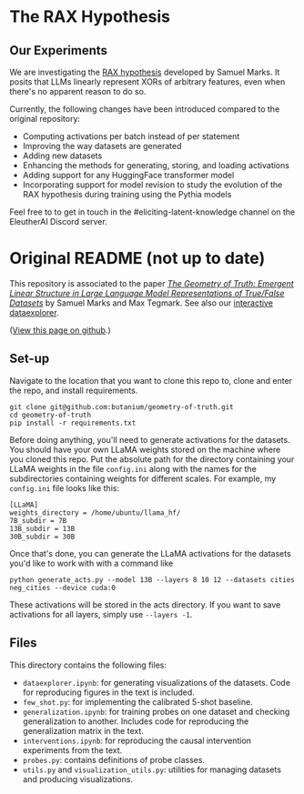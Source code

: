 # The RAX Hypothesis

## Our Experiments

We are investigating the [RAX hypothesis](https://www.alignmentforum.org/posts/hjJXCn9GsskysDceS/what-s-up-with-llms-representing-xors-of-arbitrary-features) developed by Samuel Marks. It posits that LLMs linearly represent XORs of arbitrary features, even when there's no apparent reason to do so.

Currently, the following changes have been introduced compared to the original repository:
- Computing activations per batch instead of per statement
- Improving the way datasets are generated
- Adding new datasets
- Enhancing the methods for generating, storing, and loading activations
- Adding support for any HuggingFace transformer model
- Incorporating support for model revision to study the evolution of the RAX hypothesis during training using the Pythia models

Feel free to to get in touch in the #eliciting-latent-knowledge channel on the EleutherAI Discord server.

# Original README (not up to date)
This repository is associated to the paper <a href="https://arxiv.org/abs/2310.06824">*The Geometry of Truth: Emergent Linear Structure in Large Language Model Representations of True/False Datasets*</a> by Samuel Marks and Max Tegmark. See also our <a href="https://saprmarks.github.io/geometry-of-truth/dataexplorer">interactive dataexplorer</a>.

(<a href="https://github.com/saprmarks/geometry-of-truth">View this page on github</a>.)

## Set-up

Navigate to the location that you want to clone this repo to, clone and enter the repo, and install requirements.
```
git clone git@github.com:butanium/geometry-of-truth.git
cd geometry-of-truth
pip install -r requirements.txt
```
Before doing anything, you'll need to generate activations for the datasets. You should have your own LLaMA weights stored on the machine where you cloned this repo. Put the absolute path for the directory containing your LLaMA weights in the file `config.ini` along with the names for the subdirectories containing weights for different scales. For example, my `config.ini` file looks like this:
```
[LLaMA]
weights_directory = /home/ubuntu/llama_hf/
7B_subdir = 7B
13B_subdir = 13B
30B_subdir = 30B
```
Once that's done, you can generate the LLaMA activations for the datasets you'd like to work with with a command like
```
python generate_acts.py --model 13B --layers 8 10 12 --datasets cities neg_cities --device cuda:0
```
These activations will be stored in the acts directory. If you want to save activations for all layers, simply use `--layers -1`.

## Files
This directory contains the following files:
* `dataexplorer.ipynb`: for generating visualizations of the datasets. Code for reproducing figures in the text is included.
* `few_shot.py`: for implementing the calibrated 5-shot baseline.
* `generalization.ipynb`: for training probes on one dataset and checking generalization to another. Includes code for reproducing the generalization matrix in the text.
* `interventions.ipynb`: for reproducing the causal intervention experiments from the text.
* `probes.py`: contains definitions of probe classes.
* `utils.py` and `visualization_utils.py`: utilities for managing datasets and producing visualizations. 


